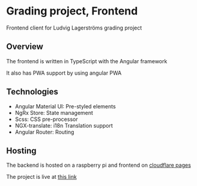 # Grading project, Frontend

Frontend client for Ludvig Lagerströms grading project 

## Overview

The frontend is written in TypeScript with the Angular framework

It also has PWA support by using angular PWA

## Technologies

- Angular Material UI: Pre-styled elements
- NgRx Store: State management
- Scss: CSS pre-processor
- NGX-translate: i18n Translation support
- Angular Router: Routing


## Hosting
The backend is hosted on a raspberry pi and frontend on [cloudflare pages](https://pages.cloudflare.com/)

The project is live at [this link](https://taxami.theludde235.se/)
